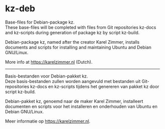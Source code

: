 # kz-deb
Base-files for Debian-package kz.\
These base-files will be completed with files from Git repositories kz-docs and
kz-scripts during generation of package kz by script kz-build.

Debian-package kz, named after the creator Karel Zimmer, installs documents and
scripts for installing and maintaining Ubuntu and Debian GNU/Linux.

More info at https://karelzimmer.nl (Dutch).

---
Basis-bestanden voor Debian-pakket kz.\
Deze basis-bestanden zullen worden aangevuld met bestanden uit Git-repositories
kz-docs en kz-scripts tijdens het genereren van pakket kz door script kz-build.

Debian-pakket kz, genoemd naar de maker Karel Zimmer, installeert documenten en
scripts voor het installeren en onderhouden van Ubuntu en Debian GNU/Linux.

Meer informatie op https://karelzimmer.nl.
